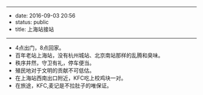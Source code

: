 - --
- date: 2016-09-03 20:56
- status: public
- title: 上海站接站
- --
- 4点出门，8点回家。
- 百年老站上海站，没有杭州城站、北京南站那样的乱腾和臭味。
- 秩序井然，守卫有礼，停车便当。
- 殖民地对于文明的贡献不可低估。
- 在上海站西南出口附近，KFC吃上校鸡块一对。
- 在旅途，KFC,麦记是不拉肚子的唯保证。

